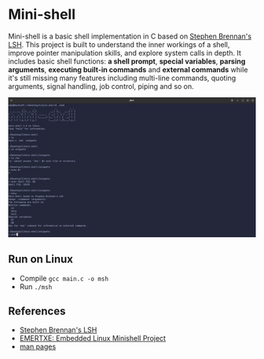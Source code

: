 
# Mini-shell

Mini-shell is a basic shell implementation in C based on [Stephen Brennan's LSH][i]. This project is built to understand the inner workings of a shell, improve pointer manipulation skills, and explore system calls in depth. It includes basic shell functions: **a shell prompt**, **special variables**, **parsing arguments**, **executing built-in commands** and **external commands** while it's still missing many features including multi-line commands, quoting arguments, signal handling, job control, piping and so on.

![Mini-Shell](./screenshots/ss1.png)

## Run on Linux

* Compile `gcc main.c -o msh`
* Run `./msh`

## References

* [Stephen Brennan's LSH][i]
* [EMERTXE: Embedded Linux Minishell Project][j]
* [man pages][m]


[i]: https://brennan.io/2015/01/16/write-a-shell-in-c/

[j]: https://www.emertxe.com/embedded-systems/embedded-linux-on-arm/elarm-projects/embedded-linux-minishell-project/

[m]: https://man7.org/linux/man-pages/
